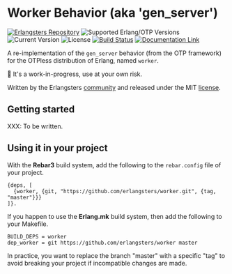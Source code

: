 # Worker Behavior (aka 'gen_server')

[![Erlangsters Repository](https://img.shields.io/badge/erlangsters-worker-%23a90432)](https://github.com/erlangsters/worker)
![Supported Erlang/OTP Versions](https://img.shields.io/badge/erlang%2Fotp-27%7C28-%23a90432)
![Current Version](https://img.shields.io/badge/version-0.0.1-%23354052)
![License](https://img.shields.io/github/license/erlangsters/worker)
[![Build Status](https://img.shields.io/github/actions/workflow/status/erlangsters/worker/workflow.yml)](https://github.com/erlangsters/worker/actions/workflows/workflow.yml)
[![Documentation Link](https://img.shields.io/badge/documentation-available-yellow)](http://erlangsters.github.io/worker/)

A re-implementation of the `gen_server` behavior (from the OTP framework) for
the OTPless distribution of Erlang, named `worker`.

:construction: It's a work-in-progress, use at your own risk.

Written by the Erlangsters [community](https://www.erlangsters.org/) and
released under the MIT [license](https://opensource.org/license/mit).

## Getting started

XXX: To be written.

## Using it in your project

With the **Rebar3** build system, add the following to the `rebar.config` file
of your project.

```
{deps, [
  {worker, {git, "https://github.com/erlangsters/worker.git", {tag, "master"}}}
]}.
```

If you happen to use the **Erlang.mk** build system, then add the following to
your Makefile.

```
BUILD_DEPS = worker
dep_worker = git https://github.com/erlangsters/worker master
```

In practice, you want to replace the branch "master" with a specific "tag" to
avoid breaking your project if incompatible changes are made.
